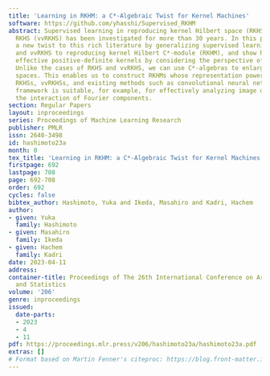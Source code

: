 ```yaml
---
title: 'Learning in RKHM: a C*-Algebraic Twist for Kernel Machines'
software: https://github.com/yhasshi/Supervised_RKHM
abstract: Supervised learning in reproducing kernel Hilbert space (RKHS) and vector-valued
  RKHS (vvRKHS) has been investigated for more than 30 years. In this paper, we provide
  a new twist to this rich literature by generalizing supervised learning in RKHS
  and vvRKHS to reproducing kernel Hilbert C*-module (RKHM), and show how to construct
  effective positive-definite kernels by considering the perspective of C*-algebra.
  Unlike the cases of RKHS and vvRKHS, we can use C*-algebras to enlarge representation
  spaces. This enables us to construct RKHMs whose representation power goes beyond
  RKHSs, vvRKHSs, and existing methods such as convolutional neural networks. Our
  framework is suitable, for example, for effectively analyzing image data by allowing
  the interaction of Fourier components.
section: Regular Papers
layout: inproceedings
series: Proceedings of Machine Learning Research
publisher: PMLR
issn: 2640-3498
id: hashimoto23a
month: 0
tex_title: 'Learning in RKHM: a C*-Algebraic Twist for Kernel Machines'
firstpage: 692
lastpage: 708
page: 692-708
order: 692
cycles: false
bibtex_author: Hashimoto, Yuka and Ikeda, Masahiro and Kadri, Hachem
author:
- given: Yuka
  family: Hashimoto
- given: Masahiro
  family: Ikeda
- given: Hachem
  family: Kadri
date: 2023-04-11
address:
container-title: Proceedings of The 26th International Conference on Artificial Intelligence
  and Statistics
volume: '206'
genre: inproceedings
issued:
  date-parts:
  - 2023
  - 4
  - 11
pdf: https://proceedings.mlr.press/v206/hashimoto23a/hashimoto23a.pdf
extras: []
# Format based on Martin Fenner's citeproc: https://blog.front-matter.io/posts/citeproc-yaml-for-bibliographies/
---
```

